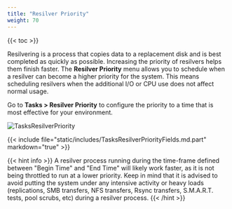 ```yaml
---
title: "Resilver Priority"
weight: 70
---
```


{{< toc >}}

Resilvering is a process that copies data to a replacement disk and is best completed as quickly as possible.
Increasing the priority of resilvers helps them finish faster.
The **Resilver Priority** menu allows you to schedule when a resilver can become a higher priority for the system.
This means scheduling resilvers when the additional I/O or CPU use does not affect normal usage.

Go to **Tasks > Resilver Priority** to configure the priority to a time that is most effective for your environment.

![TasksResilverPriority](/images/CORE/12.0/TasksResilverPriority.png "Scheduling Resilver Priority Times")

{{< include file="static/includes/TasksResilverPriorityFields.md.part" markdown="true" >}}

{{< hint info >}} 
A resilver process running during the time-frame defined between "Begin Time" and "End Time" will likely work faster, as it is not being throttled to run at a lower priority.
Keep in mind that it is advised to avoid putting the system under any intensive activity or heavy loads (replications, SMB transfers, NFS transfers, Rsync transfers, S.M.A.R.T. tests, pool scrubs, etc) during a resilver process. 
{{< /hint >}}
